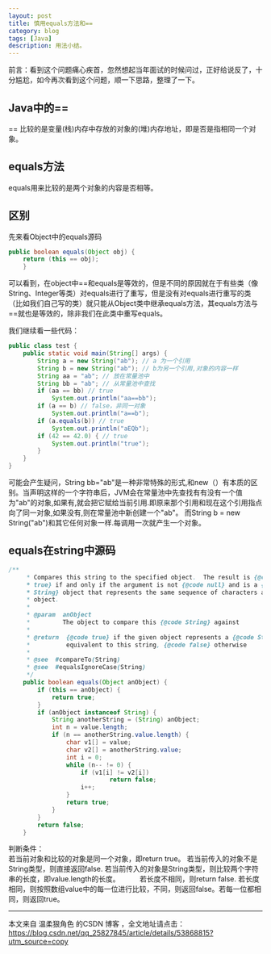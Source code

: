 ```yaml
---
layout: post
title: 慎用equals方法和==
category: blog
tags: [Java]
description: 用法小结。
---
```


  
前言：看到这个问题痛心疾首，忽然想起当年面试的时候问过，正好给说反了，十分尴尬，如今再次看到这个问题，顺一下思路，整理了一下。

## Java中的==  

== 比较的是变量(栈)内存中存放的对象的(堆)内存地址，即是否是指相同一个对象。

## equals方法

equals用来比较的是两个对象的内容是否相等。

## 区别

先来看Object中的equals源码
```java
public boolean equals(Object obj) {
    return (this == obj);
    }
```

可以看到，在object中==和equals是等效的，但是不同的原因就在于有些类（像String、Integer等类）对equals进行了重写，但是没有对equals进行重写的类（比如我们自己写的类）就只能从Object类中继承equals方法，其equals方法与==就也是等效的，除非我们在此类中重写equals。

我们继续看一些代码：

```java
public class test {
    public static void main(String[] args) {
        String a = new String("ab"); // a 为一个引用
        String b = new String("ab"); // b为另一个引用,对象的内容一样
        String aa = "ab"; // 放在常量池中
        String bb = "ab"; // 从常量池中查找
        if (aa == bb) // true
            System.out.println("aa==bb");
        if (a == b) // false，非同一对象
            System.out.println("a==b");
        if (a.equals(b)) // true
            System.out.println("aEQb");
        if (42 == 42.0) { // true
            System.out.println("true");
        }
    }
}
```
可能会产生疑问，String bb="ab"是一种非常特殊的形式,和new（）有本质的区别。当声明这样的一个字符串后，JVM会在常量池中先查找有有没有一个值为"ab"的对象,如果有,就会把它赋给当前引用.即原来那个引用和现在这个引用指点向了同一对象,如果没有,则在常量池中新创建一个"ab"。
而String b = new String("ab")和其它任何对象一样.每调用一次就产生一个对象。

## equals在string中源码

```java
/**
     * Compares this string to the specified object.  The result is {@code
     * true} if and only if the argument is not {@code null} and is a {@code
     * String} object that represents the same sequence of characters as this
     * object.
     *
     * @param  anObject
     *         The object to compare this {@code String} against
     *
     * @return  {@code true} if the given object represents a {@code String}
     *          equivalent to this string, {@code false} otherwise
     *
     * @see  #compareTo(String)
     * @see  #equalsIgnoreCase(String)
     */
    public boolean equals(Object anObject) {
        if (this == anObject) {
            return true;
        }
        if (anObject instanceof String) {
            String anotherString = (String) anObject;
            int n = value.length;
            if (n == anotherString.value.length) {
                char v1[] = value;
                char v2[] = anotherString.value;
                int i = 0;
                while (n-- != 0) {
                    if (v1[i] != v2[i])
                            return false;
                    i++;
                }
                return true;
            }
        }
        return false;
    }

```

判断条件：  
若当前对象和比较的对象是同一个对象，即return true。 
若当前传入的对象不是String类型，则直接返回false.
若当前传入的对象是String类型，则比较两个字符串的长度，即value.length的长度。          
若长度不相同，则return false.
若长度相同，则按照数组value中的每一位进行比较，不同，则返回false。若每一位都相同，则返回true。  

---------------------

本文来自 温柔狠角色 的CSDN 博客 ，全文地址请点击：https://blog.csdn.net/qq_25827845/article/details/53868815?utm_source=copy 
